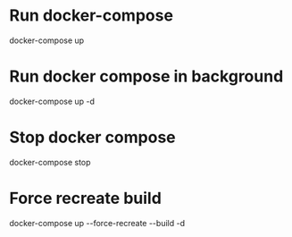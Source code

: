# Run docker-compose
docker-compose up

# Run docker compose in background
docker-compose up -d 

# Stop docker compose
docker-compose stop

# Force recreate build
docker-compose up --force-recreate --build -d